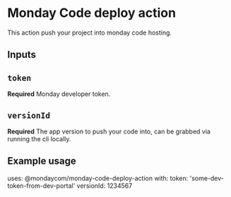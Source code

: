 # Monday Code deploy action
This action push your project into monday code hosting.

## Inputs

## `token`

**Required** Monday developer token.

## `versionId`

**Required** The app version to push your code into, can be grabbed via running the cli locally.

## Example usage

uses: @mondaycom/monday-code-deploy-action
with:
  token: 'some-dev-token-from-dev-portal'
  versionId: 1234567
